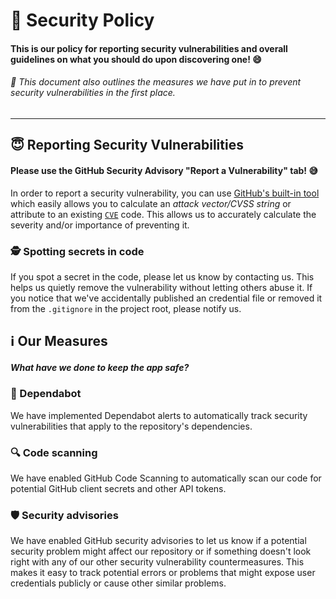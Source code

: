 # 🔐 Security Policy

#### This is our policy for reporting security vulnerabilities and overall guidelines on what you should do upon discovering one! 😄
###### 📝 This document also outlines the measures we have put in to prevent security vulnerabilities in the first place.

---

<!--
### 🔢 Supported Versions

Use this section to tell people about which versions of your project are
currently being supported with security updates.

| Version | Supported          |
| ------- | ------------------ |
| 5.1.x   | :white_check_mark: |
| 5.0.x   | :x:                |
| 4.0.x   | :white_check_mark: |
| < 4.0   | :x:                |
-->

## 😇 Reporting Security Vulnerabilities

<!--
Use this section to tell people how to report a vulnerability.

Tell them where to go, how often they can expect to get an update on a
reported vulnerability, what to expect if the vulnerability is accepted or
declined, etc.
-->

#### Please use the GitHub Security Advisory "Report a Vulnerability" tab! 😅

In order to report a security vulnerability, you can use [GitHub's built-in tool](../../security/advisories/new) which easily allows you to calculate an _attack vector/CVSS string_ or attribute to an existing [`CVE`](https://cve.org) code. This allows us to accurately calculate the severity and/or importance of preventing it.

### 🕵️ Spotting secrets in code

If you spot a secret in the code, please let us know by contacting us. This helps us quietly remove the vulnerability without letting others abuse it.
If you notice that we've accidentally published an credential file or removed it from the `.gitignore` in the project root, please notify us.

<!--
### 😸 GitHub API

FluentHub relies heavily on the GitHub `GraphQL` and legacy `REST` API. If you believe that you have found a security vulnerability in the API and not FluentHub, _please please please_ report it on via [`bounty.github.com`](https://bounty.github.com/), GitHub's official site for reporting vulnerabilities. This helps keep all open-source code safe and protects millions of developers, governments and other organisations across the world. 😁
> All bounty submissions are rated by GitHub using a purposefully simple scale.
-->

## ℹ️ Our Measures
##### What have we done to keep the app safe?

### 🤖 Dependabot

We have implemented Dependabot alerts to automatically track security vulnerabilities that apply to the repository's dependencies.

### 🔍 Code scanning

We have enabled GitHub Code Scanning to automatically scan our code for potential GitHub client secrets and other API tokens.

### 🛡️ Security advisories

We have enabled GitHub security advisories to let us know if a potential security problem might affect our repository or if something doesn't look right with any of our other security vulnerability countermeasures. This makes it easy to track potential errors or problems that might expose user credentials publicly or cause other similar problems.
